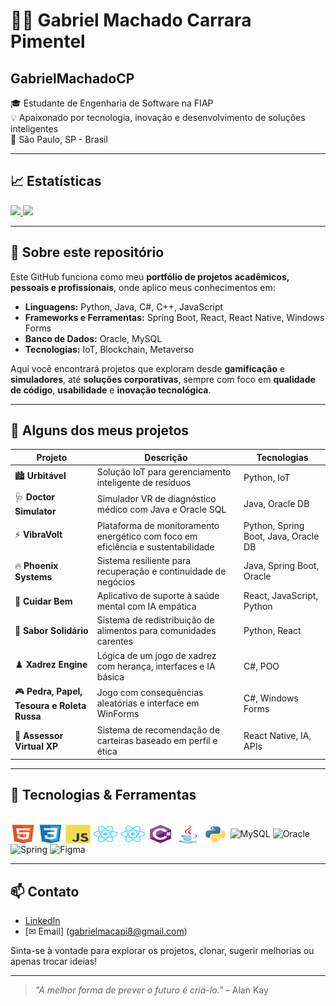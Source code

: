 # 👨‍💻 Gabriel Machado Carrara Pimentel
## GabrielMachadoCP

🎓 Estudante de Engenharia de Software na FIAP  
💡 Apaixonado por tecnologia, inovação e desenvolvimento de soluções inteligentes  
📍 São Paulo, SP - Brasil

---

## 📈 Estatísticas

<a href="https://github.com/gabrielmachadop">
  <img height="180em" src="https://github-readme-stats.vercel.app/api?username=gabrielmachadocp&show_icons=true&theme=dracula"/>
  <img height="180em" src="https://github-readme-stats.vercel.app/api/top-langs/?username=gabrielmachadocp&layout=donut&langs_count=6&theme=dracula"/>
</a>

---

## 📂 Sobre este repositório

Este GitHub funciona como meu **portfólio de projetos acadêmicos, pessoais e profissionais**, onde aplico meus conhecimentos em:

- **Linguagens:** Python, Java, C#, C++, JavaScript  
- **Frameworks e Ferramentas:** Spring Boot, React, React Native, Windows Forms  
- **Banco de Dados:** Oracle, MySQL  
- **Tecnologias:** IoT, Blockchain, Metaverso

Aqui você encontrará projetos que exploram desde **gamificação** e **simuladores**, até **soluções corporativas**, sempre com foco em **qualidade de código**, **usabilidade** e **inovação tecnológica**.

---

## 🚀 Alguns dos meus projetos

| Projeto | Descrição | Tecnologias |
|--------|-----------|-------------|
| 🏙️ **Urbitável** | Solução IoT para gerenciamento inteligente de resíduos | Python, IoT |
| 🩺 **Doctor Simulator** | Simulador VR de diagnóstico médico com Java e Oracle SQL | Java, Oracle DB |
| ⚡ **VibraVolt** | Plataforma de monitoramento energético com foco em eficiência e sustentabilidade | Python, Spring Boot, Java, Oracle DB |
| 🔥 **Phoenix Systems** | Sistema resiliente para recuperação e continuidade de negócios | Java, Spring Boot, Oracle |
| 🧠 **Cuidar Bem** | Aplicativo de suporte à saúde mental com IA empática | React, JavaScript, Python |
| 🍲 **Sabor Solidário** | Sistema de redistribuição de alimentos para comunidades carentes | Python, React |
| ♟️ **Xadrez Engine** | Lógica de um jogo de xadrez com herança, interfaces e IA básica | C#, POO |
| 🎮 **Pedra, Papel, Tesoura e Roleta Russa** | Jogo com consequências aleatórias e interface em WinForms | C#, Windows Forms |
| 💼 **Assessor Virtual XP** | Sistema de recomendação de carteiras baseado em perfil e ética | React Native, IA, APIs |

---

## 🧰 Tecnologias & Ferramentas

<div style="display: inline_block"><br>
  <img align="center" alt="HTML" height="30" width="40" src="https://raw.githubusercontent.com/devicons/devicon/master/icons/html5/html5-original.svg">
  <img align="center" alt="CSS" height="30" width="40" src="https://raw.githubusercontent.com/devicons/devicon/master/icons/css3/css3-original.svg">
  <img align="center" alt="JS" height="30" width="40" src="https://raw.githubusercontent.com/devicons/devicon/master/icons/javascript/javascript-original.svg">
  <img align="center" alt="React" height="30" width="40" src="https://raw.githubusercontent.com/devicons/devicon/master/icons/react/react-original.svg">
  <img align="center" alt="ReactNative" height="30" width="40" src="https://raw.githubusercontent.com/devicons/devicon/master/icons/react/react-original.svg">
  <img align="center" alt="Csharp" height="30" width="40" src="https://raw.githubusercontent.com/devicons/devicon/master/icons/csharp/csharp-original.svg">
  <img align="center" alt="Java" height="30" width="40" src="https://raw.githubusercontent.com/devicons/devicon/master/icons/java/java-original.svg">
  <img align="center" alt="Python" height="30" width="40" src="https://raw.githubusercontent.com/devicons/devicon/master/icons/python/python-original.svg">
  <img align="center" alt="MySQL" height="30" width="40" src="https://cdn.jsdelivr.net/gh/devicons/devicon/icons/mysql/mysql-original.svg">
  <img align="center" alt="Oracle" height="30" width="40" src="https://cdn.jsdelivr.net/gh/devicons/devicon/icons/oracle/oracle-original.svg">
  <img align="center" alt="Spring" height="30" width="40" src="https://cdn.jsdelivr.net/gh/devicons/devicon/icons/spring/spring-original.svg">
  <img align="center" alt="Figma" height="30" width="40" src="https://cdn.jsdelivr.net/gh/devicons/devicon/icons/figma/figma-original.svg">
</div>

---

## 📫 Contato

- [LinkedIn](https://www.linkedin.com/in/gabriel-machado-carrara-pimentel-590753239/)
- [✉ Email] (gabrielmacapi8@gmail.com)

Sinta-se à vontade para explorar os projetos, clonar, sugerir melhorias ou apenas trocar ideias!

---

> _"A melhor forma de prever o futuro é criá-lo."_ – Alan Kay
